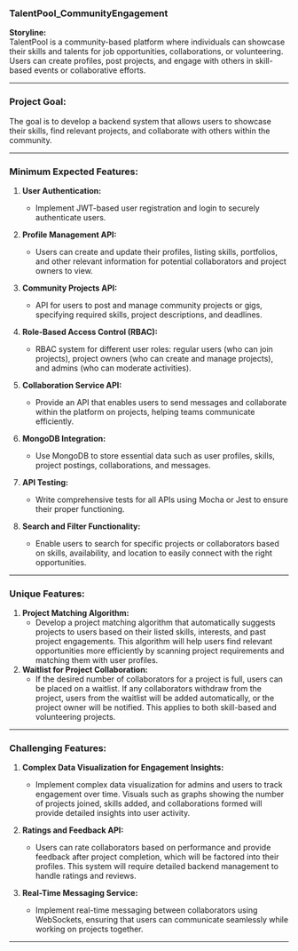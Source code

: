 ### **TalentPool_CommunityEngagement**

**Storyline:**  
TalentPool is a community-based platform where individuals can showcase their skills and talents for job opportunities, collaborations, or volunteering. Users can create profiles, post projects, and engage with others in skill-based events or collaborative efforts.

---

### **Project Goal:**

The goal is to develop a backend system that allows users to showcase their skills, find relevant projects, and collaborate with others within the community.

---

### **Minimum Expected Features:**

1. **User Authentication:**

   - Implement JWT-based user registration and login to securely authenticate users.

2. **Profile Management API:**

   - Users can create and update their profiles, listing skills, portfolios, and other relevant information for potential collaborators and project owners to view.

3. **Community Projects API:**

   - API for users to post and manage community projects or gigs, specifying required skills, project descriptions, and deadlines.

4. **Role-Based Access Control (RBAC):**

   - RBAC system for different user roles: regular users (who can join projects), project owners (who can create and manage projects), and admins (who can moderate activities).

5. **Collaboration Service API:**

   - Provide an API that enables users to send messages and collaborate within the platform on projects, helping teams communicate efficiently.

6. **MongoDB Integration:**

   - Use MongoDB to store essential data such as user profiles, skills, project postings, collaborations, and messages.

7. **API Testing:**

   - Write comprehensive tests for all APIs using Mocha or Jest to ensure their proper functioning.

8. **Search and Filter Functionality:**
   - Enable users to search for specific projects or collaborators based on skills, availability, and location to easily connect with the right opportunities.

---

### **Unique Features:**

1. **Project Matching Algorithm:**
   - Develop a project matching algorithm that automatically suggests projects to users based on their listed skills, interests, and past project engagements. This algorithm will help users find relevant opportunities more efficiently by scanning project requirements and matching them with user profiles.
2. **Waitlist for Project Collaboration:**
   - If the desired number of collaborators for a project is full, users can be placed on a waitlist. If any collaborators withdraw from the project, users from the waitlist will be added automatically, or the project owner will be notified. This applies to both skill-based and volunteering projects.

---

### **Challenging Features:**

1. **Complex Data Visualization for Engagement Insights:**

   - Implement complex data visualization for admins and users to track engagement over time. Visuals such as graphs showing the number of projects joined, skills added, and collaborations formed will provide detailed insights into user activity.

2. **Ratings and Feedback API:**

   - Users can rate collaborators based on performance and provide feedback after project completion, which will be factored into their profiles. This system will require detailed backend management to handle ratings and reviews.

3. **Real-Time Messaging Service:**
   - Implement real-time messaging between collaborators using WebSockets, ensuring that users can communicate seamlessly while working on projects together.

---

